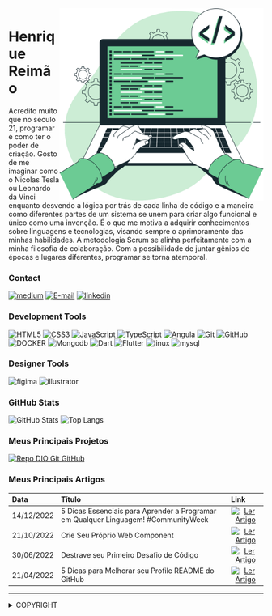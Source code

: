 <img align="right" alt="Developer vector created by storyset - www.freepik.com" height="380" src="https://raw.githubusercontent.com/HenriqueReimao/Imagens/9d51eefa0a94033884a338dd876eab85d662948e/Vetor/computador/hand-coding-concept-illustration.svg">

# Henrique Reimão

Acredito muito que no seculo 21, programar é como ter o poder de criação. Gosto de me imaginar como o Nicolas Tesla ou Leonardo da Vinci enquanto desvendo a lógica por trás de cada linha de código e a maneira como diferentes partes de um sistema se unem para criar algo funcional e único como uma invenção. É o que me motiva a adquirir conhecimentos sobre linguagens e tecnologias, visando sempre o aprimoramento das minhas habilidades. A metodologia Scrum se alinha perfeitamente com a minha filosofia de colaboração. Com a possibilidade de juntar gênios de épocas e lugares diferentes, programar se torna atemporal.

### Contact

[![medium](https://img.shields.io/badge/meu%20_perfil_medium-091418?style=for-the-badge)](https://medium.com/@henrique.reimao.dev)
[![E-mail](https://img.shields.io/badge/Email-75DBA0?style=for-the-badge&logo=microsoft-outlook&logoColor=091418)](mailto:henrique.reimao.dev@gmail.com)
[![linkedin](https://img.shields.io/badge/linkedin-75DBA0?style=for-the-badge&logo=linkedin&logoColor=091418)](https://www.linkedin.com/)

### Development Tools

![HTML5](https://img.shields.io/badge/HTML%205-091418?style=for-the-badge&logo=html5&logoColor=75DBA0)
![CSS3](https://img.shields.io/badge/CSS3-75DBA0?style=for-the-badge&logo=css3&logoColor=091418)
![JavaScript](https://img.shields.io/badge/javascript-091418?style=for-the-badge&logo=javascript&logoColor=75DBA0)
![TypeScript](https://img.shields.io/badge/typescript-75DBA0?style=for-the-badge&logo=typescript&logoColor=091418)
![Angula](https://img.shields.io/badge/angular-091418?style=for-the-badge&logo=angular&logoColor=75DBA0)
![Git](https://img.shields.io/badge/Git-75DBA0?style=for-the-badge&logo=git&logoColor=091418)
![GitHub](https://img.shields.io/badge/git_hub-091418?style=for-the-badge&logo=github&logoColor=75DBA0)
![DOCKER](https://img.shields.io/badge/docker-75DBA0?style=for-the-badge&logo=docker&logoColor=091418)
![Mongodb](https://img.shields.io/badge/Mongodb-091418?style=for-the-badge&logo=Mongodb&logoColor=75DBA0)
![Dart](https://img.shields.io/badge/dart-75DBA0?style=for-the-badge&logo=dart&logoColor=091418)
![Flutter](https://img.shields.io/badge/flutter-091418?style=for-the-badge&logo=flutter&logoColor=75DBA0)
![linux](https://img.shields.io/badge/linux-75DBA0?style=for-the-badge&logo=linux&logoColor=091418)
![mysql](https://img.shields.io/badge/mysql-091418?style=for-the-badge&logo=mysql&logoColor=75DBA0)
###  Designer Tools
![figima](https://img.shields.io/badge/figima-75DBA0?style=for-the-badge&logo=figma&logoColor=091418)
![illustrator](https://img.shields.io/badge/illustrator-75DBA0?style=for-the-badge&logo=adobe-illustrator&logoColor=091418)

### GitHub Stats

![GitHub Stats](https://github-readme-stats.vercel.app/api?username=HenriqueReimao&theme=transparent&bg_color=091418&border_color=091418&show_icons=true&icon_color=091418&title_color=75DBA0&text_color=FFF)
![Top Langs](https://github-readme-stats-git-masterrstaa-rickstaa.vercel.app/api/top-langs/?username=HenriqueReimao&layout=compact&bg_color=091418&border_color=091418&title_color=75DBA0&text_color=fff)

### Meus Principais  Projetos

[![Repo DIO Git GitHub](https://github-readme-stats.vercel.app/api/pin/?username=henriquereimao&repo=etica_launcher&bg_color=091418&border_color=091418&show_icons=true&icon_color=091418&title_color=75DBA0&text_color=fff)](https://github.com/HenriqueReimao/etica_launcher)

### Meus Principais Artigos

<table>
  <thead>
    <tr align="left">
      <th>Data</th>
      <th>Título</th>
      <th>Link</th>
    </tr>
  </thead>
  <tbody align="left">
    <tr>
      <td>14/12/2022</td>
      <td>5 Dicas Essenciais para Aprender a Programar em Qualquer Linguagem! #CommunityWeek</td>
      <td align="center">
        <a href="https://web.dio.me/articles/5-dicas-essenciais-para-aprender-a-programar-em-qualquer-linguagem-communityweek">
           <img align="center" alt="Ler Artigo" src="https://img.shields.io/badge/Ler%20Artigo-75DBA0?style=for-the-badge">
        </a>
      </td>
    </tr>
    <tr>
      <td>21/10/2022</td>
      <td>Crie Seu Próprio Web Component</td>
      <td align="center">
        <a href="https://web.dio.me/articles/crie-seu-proprio-web-component">
           <img align="center" alt="Ler Artigo" src="https://img.shields.io/badge/Ler%20Artigo-091418?style=for-the-badge">
        </a>
      </td>
    </tr>
    <tr>
      <td>30/06/2022</td>
      <td>Destrave seu Primeiro Desafio de Código</td>
      <td align="center">
        <a href="https://web.dio.me/articles/destrave-seu-primeiro-desafio-de-codigo">
           <img align="center" alt="Ler Artigo" src="https://img.shields.io/badge/Ler%20Artigo-75DBA0?style=for-the-badge">
        </a>
      </td>
    </tr>
    <tr>
      <td>21/04/2022</td>
      <td>5 Dicas para Melhorar seu Profile README do GitHub</td>
      <td align="center">
        <a href="https://web.dio.me/articles/5-dicas-para-melhorar-o-readme-do-seu-perfil-no-github">
           <img align="center" alt="Ler Artigo" src="https://img.shields.io/badge/Ler%20Artigo-091418?style=for-the-badge">
        </a>
      </td>
    </tr>
  </tbody>
  <tfoot></tfoot>
</table>

---
<details align="left">
  <summary>COPYRIGHT<h1></h1></summary>
  - hand-coding-concept-illustration
  <a href="https://www.freepik.com/free-vector/hand-coding-concept-illustration_21864184.htm#query=developer&position=41&from_view=keyword&track=sph#position=41&query=developer">Image by storyset</a> on Freepik
